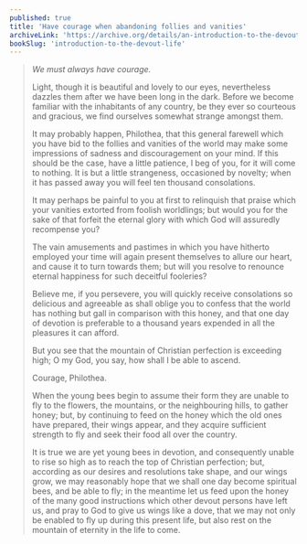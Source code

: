 ```yaml
---
published: true
title: 'Have courage when abandoning follies and vanities'
archiveLink: 'https://archive.org/details/an-introduction-to-the-devout-life/page/222?view=theater'
bookSlug: 'introduction-to-the-devout-life'
---
```


> *We must always have courage.*
>
> Light, though it is beautiful and lovely to our eyes, nevertheless dazzles them after we have been long in the dark. Before we become familiar with the inhabitants of any country, be they ever so courteous and gracious, we find ourselves somewhat strange amongst them.
>
> It may probably happen, Philothea, that this general farewell which you have bid to the follies and vanities of the world may make some impressions of sadness and discouragement on your mind. If this should be the case, have a little patience, I beg of you, for it will come to nothing. It is but a little strangeness, occasioned by novelty; when it has passed away you will feel ten thousand consolations.
>
> It may perhaps be painful to you at first to relinquish that praise which your vanities extorted from foolish worldlings; but would you for the sake of that forfeit the eternal glory with which God will assuredly recompense you?
>
> The vain amusements and pastimes in which you have hitherto employed your time will again present themselves to allure our heart, and cause it to turn towards them; but will you resolve to renounce eternal happiness for such deceitful fooleries?
>
> Believe me, if you persevere, you will quickly receive consolations so delicious and agreeable as shall oblige you to confess that the world has nothing but gall in comparison with this honey, and that one day of devotion is preferable to a thousand years expended in all the pleasures it can afford.
>
> But you see that the mountain of Christian perfection is exceeding high; O my God, you say, how shall I be able to ascend.
>
> Courage, Philothea.
>
> When the young bees begin to assume their form they are unable to fly to the flowers, the mountains, or the neighbouring hills, to gather honey; but, by continuing to feed on the honey which the old ones have prepared, their wings appear, and they acquire sufficient strength to fly and seek their food all over the country.
>
> It is true we are yet young bees in devotion, and consequently unable to rise so high as to reach the top of Christian perfection; but, according as our desires and resolutions take shape, and our wings grow, we may reasonably hope that we shall one day become spiritual bees, and be able to fly; in the meantime let us feed upon the honey of the many good instructions which other devout persons have left us, and pray to God to give us wings like a dove, that we may not only be enabled to fly up during this present life, but also rest on the mountain of eternity in the life to come.
